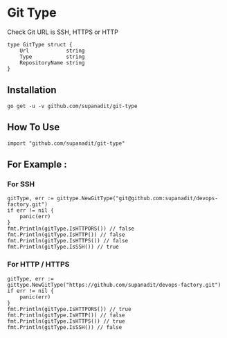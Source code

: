 # Git Type
Check Git URL is SSH, HTTPS or HTTP

```golang
type GitType struct {
	Url            string
	Type           string
	RepositoryName string
}
```

## Installation

```shell script
go get -u -v github.com/supanadit/git-type
```

## How To Use
```golang
import "github.com/supanadit/git-type"
```


## For Example :

### For SSH
```golang
gitType, err := gittype.NewGitType("git@github.com:supanadit/devops-factory.git")
if err != nil {
    panic(err)
}
fmt.Println(gitType.IsHTTPORS()) // false
fmt.Println(gitType.IsHTTP()) // false
fmt.Println(gitType.IsHTTPS()) // false
fmt.Println(gitType.IsSSH()) // true
```

### For HTTP / HTTPS
```golang
gitType, err := gittype.NewGitType("https://github.com/supanadit/devops-factory.git")
if err != nil {
    panic(err)
}
fmt.Println(gitType.IsHTTPORS()) // true
fmt.Println(gitType.IsHTTP()) // false
fmt.Println(gitType.IsHTTPS()) // true
fmt.Println(gitType.IsSSH()) // false
```

